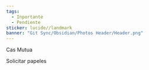```yaml
---
tags:
  - Inportante
  - Pendiente
sticker: lucide//landmark
banner: "Git Sync/Obsidian/Photos Header/Header.png"
---
```

 Cas Mutua 

Solicitar papeles 